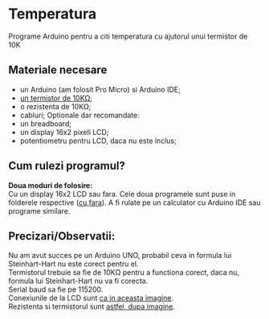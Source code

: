 # Temperatura
Programe Arduino pentru a citi temperatura cu ajutorul unui termistor de 10K

## Materiale necesare
 - un Arduino (am folosit Pro Micro) si Arduino IDE;
 - [un termistor de 10KΩ](https://www.tme.eu/ro/details/ntcc-10k/termistori-ntc-de-masura-tht/sr-passives/);
 - o rezistenta de 10KΩ;
 - cabluri;
 Optionale dar recomandate:
 - un breadboard;
 - un display 16x2 pixeli LCD;
 - potentiometru pentru LCD, daca nu este inclus;
 
## Cum rulezi programul?
 **Doua moduri de folosire:** <br>
Cu un display 16x2 LCD sau fara.
Cele doua programele sunt puse in folderele respective ([cu](https://github.com/sabinM1/Temperatura/tree/master/CuLCD),[fara](https://github.com/sabinM1/Temperatura/tree/master/FaraLCD)). A fi rulate pe un calculator cu Arduino IDE sau programe similare.

## Precizari/Observatii:
Nu am avut succes pe un Arduino UNO, probabil ceva in formula lui Steinhart-Hart nu este corect pentru el. <br>
Termistorul trebuie sa fie de 10KΩ pentru a functiona corect, daca nu, formula lui Steinhart-Hart nu va fi corecta. <br>
Serial baud sa fie pe 115200. <br>
Conexiunile de la LCD sunt [ca in aceasta imagine](https://lastminuteengineers.com/wp-content/uploads/arduino/Testing-16x2-Character-LCD-Contrast-By-Turning-Potentiometer.gif). <br>
Rezistenta si termistorul sunt [astfel, dupa imagine](https://cdn.tutsplus.com/mac/uploads/2013/09/thermistor-setup-small.png). <br>
